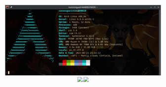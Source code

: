 <div id="" align="center">
<a><img src="/images/fastfetch.png" alt="fastfetch" width="" height=""></a>
</div>

<div id="" align="center">
<a href="https://github.com/anuraghazra/convoychat">
<img height=300 align="center" src="https://github-readme-stats.vercel.app/api/top-langs?username=nunonogueir444&layout=compact&langs_count=8&card_width=320" />
</a>
<a href="https://github.com/anuraghazra/github-readme-stats">
<img height=300 align="center" src="https://github-readme-stats.vercel.app/api?username=nunonogueir444" />
</a>
</div>

